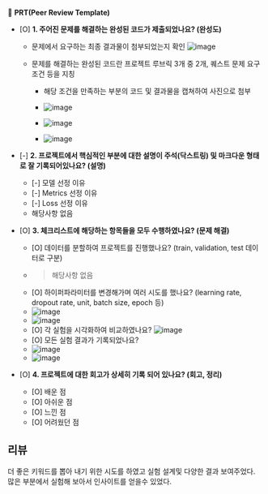 🔑 **PRT(Peer Review Template)**

- [O]  **1. 주어진 문제를 해결하는 완성된 코드가 제출되었나요? (완성도)**
    - 문제에서 요구하는 최종 결과물이 첨부되었는지 확인
      ![image](https://github.com/seongyeon1/aiffel/assets/58682424/d6255c54-ca2c-454a-b528-479a8bc43532)
      

    - 문제를 해결하는 완성된 코드란 프로젝트 루브릭 3개 중 2개, 
    퀘스트 문제 요구조건 등을 지칭
        - 해당 조건을 만족하는 부분의 코드 및 결과물을 캡쳐하여 사진으로 첨부

        - ![image](https://github.com/seongyeon1/aiffel/assets/58682424/12c4ad3c-4fde-4798-bc06-3c421c2d174c)
        - ![image](https://github.com/seongyeon1/aiffel/assets/58682424/3a8308ec-b161-45fe-ae89-67869146a39f)
        - ![image](https://github.com/seongyeon1/aiffel/assets/58682424/62f350ff-4e59-4a29-942b-ceb6fcf2bd02)


- [-]  **2. 프로젝트에서 핵심적인 부분에 대한 설명이 주석(닥스트링) 및 마크다운 형태로 잘 기록되어있나요? (설명)**
    - [-]  모델 선정 이유
    - [-]  Metrics 선정 이유
    - [-]  Loss 선정 이유
    - 해당사항 없음

- [O]  **3. 체크리스트에 해당하는 항목들을 모두 수행하였나요? (문제 해결)**
    - [O]  데이터를 분할하여 프로젝트를 진행했나요? (train, validation, test 데이터로 구분)
    - > 해당사항 없음
    - [O]  하이퍼파라미터를 변경해가며 여러 시도를 했나요? (learning rate, dropout rate, unit, batch size, epoch 등)
    - ![image](https://github.com/seongyeon1/aiffel/assets/58682424/85e84170-418b-4b0e-aff8-edb07edd618a)
    - ![image](https://github.com/seongyeon1/aiffel/assets/58682424/66dd5505-77bf-4260-871a-cc6d2f5d3ff2)
    - [O]  각 실험을 시각화하여 비교하였나요?
     ![image](https://github.com/seongyeon1/aiffel/assets/58682424/b9f8bba3-c5bf-489e-9d7b-a866483e5852)
    - [O]  모든 실험 결과가 기록되었나요?
    - ![image](https://github.com/seongyeon1/aiffel/assets/58682424/1fffa5cb-7354-4163-9e8e-79f610a0e6b0)
    - ![image](https://github.com/seongyeon1/aiffel/assets/58682424/09d4bc19-f48e-4b56-bab5-96270f04a9f8)


- [O]  **4. 프로젝트에 대한 회고가 상세히 기록 되어 있나요? (회고, 정리)**
    - [O]  배운 점
    - [O]  아쉬운 점
    - [O]  느낀 점
    - [O]  어려웠던 점

## 리뷰

더 좋은 키워드를 뽑아 내기 위한 시도를 하였고 실험 설계및 다양한 결과 보여주었다.
 많은 부분에서 실험해 보아서 인사이트를 얻을수 있었다.
